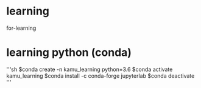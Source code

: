 # learning
for-learning

# learning python (conda)

'''sh
$conda create -n kamu_learning python=3.6
$conda activate kamu_learning
$conda install -c conda-forge jupyterlab
$conda deactivate
'''

